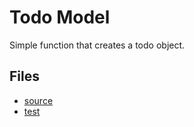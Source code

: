 # Todo Model

Simple function that creates a todo object.

## Files

* [source](index.js)
* [test](test.js)
